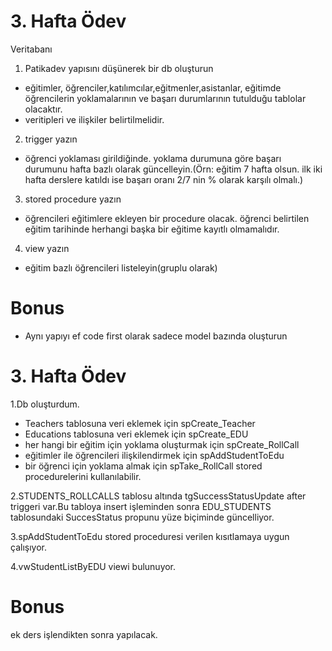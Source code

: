 # 3. Hafta Ödev
Veritabanı 
1. Patikadev yapısını düşünerek bir db oluşturun
  - eğitimler, öğrenciler,katılımcılar,eğitmenler,asistanlar, eğitimde öğrencilerin yoklamalarının ve başarı durumlarının tutulduğu tablolar olacaktır.
  - veritipleri ve ilişkiler belirtilmelidir.
2. trigger yazın
  - öğrenci yoklaması girildiğinde. yoklama durumuna göre başarı durumunu hafta bazlı olarak güncelleyin.(Örn: eğitim 7 hafta olsun. ilk iki hafta derslere katıldı ise başarı oranı 2/7 nin % olarak karşılı olmalı.)
3. stored procedure yazın
  - öğrencileri eğitimlere ekleyen bir procedure olacak. öğrenci belirtilen eğitim tarihinde herhangi başka bir eğitime kayıtlı olmamalıdır.
4. view yazın
  - eğitim bazlı öğrencileri listeleyin(gruplu olarak)

# Bonus
- Aynı yapıyı ef code first olarak sadece model bazında oluşturun


# 3. Hafta Ödev
1.Db oluşturdum.
  - Teachers tablosuna veri eklemek için spCreate_Teacher
  - Educations tablosuna veri eklemek için spCreate_EDU
  - her hangi bir eğitim için yoklama oluşturmak için spCreate_RollCall
  - eğitimler ile öğrencileri ilişkilendirmek için spAddStudentToEdu
  - bir öğrenci için yoklama almak için spTake_RollCall stored procedurelerini kullanılabilir.
  
2.STUDENTS_ROLLCALLS tablosu altında tgSuccessStatusUpdate after triggeri var.Bu tabloya insert işleminden sonra EDU_STUDENTS tablosundaki SuccesStatus propunu yüze biçiminde güncelliyor.

3.spAddStudentToEdu stored proceduresi verilen kısıtlamaya uygun çalışıyor.

4.vwStudentListByEDU viewi bulunuyor.

# Bonus
ek ders işlendikten sonra yapılacak.
